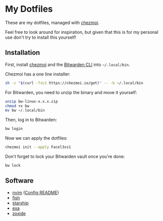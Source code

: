 # My Dotfiles

These are my dotfiles, managed with [chezmoi](https://chezmoi.io).

Feel free to look around for inspiration, but given that this is for my personal
use don't try to install this yourself!

## Installation

<!-- TODO: Document windows instalation and nvim setup -->

First, install [chezmoi](https://chezmoi.io) and the [Bitwarden
CLI](https://bitwarden.com/help/cli/) into `~/.local/bin`.

Chezmoi has a one line installer:

```bash
sh -c "$(curl -fsLS https://chezmoi.io/get)" -- -b ~/.local/bin
```

For Bitwarden, you need to unzip the binary and move it yourself:

```bash
unzip bw-linux-x.x.x.zip
chmod +x bw
mv bw ~/.local/bin
```

Then, log in to Bitwarden:

```bash
bw login
```

Now we can apply the dotfiles:

```bash
chezmoi init --apply Facel3ss1
```

Don't forget to lock your Bitwarden vault once you're done:

```bash
bw lock
```

## Software

- [nvim](https://neovim.io) ([Config README](private_dot_config/nvim/README.md))
- [fish](https://fishshell.com)
- [starship](https://starship.rs)
- [exa](https://the.exa.website/)
- [zoxide](https://github.com/ajeetdsouza/zoxide)
